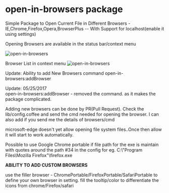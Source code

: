 # open-in-browsers package

Simple Package to Open Current File in Different Browsers - IE,Chrome,Firefox,Opera,BrowserPlus -- With Support for localhost(enable it using settings)

Opening Browsers are available in the status bar/context menu

![open-in-browsers](https://raw.github.com/skandasoft/open-in-browsers/master/open-in-browsers.PNG)

Browser List in context menu
![open-in-browsers](https://raw.github.com/skandasoft/open-in-browsers/master/Context-Menu.PNG)

Update: Ability to add New Browsers
  command open-in-browsers:addBrowser


Update: 05/25/2017  
open-in-browsers:addBrowser - removed the command. as it makes the package complicated.

Adding new browsers can be done by PR(Pull Request).
Check the lib/config.coffee and send the cmd needed for opening the browser. I can also add if you send me the details of browsers/cmd

microsoft-edge doesn't yet allow opening file system files..Once then allow it will start to work automatically.

Possible to use Google Chrome portable if file  path for the exe is maintain with quotes around the path #34 in the config
for eg. C:\\"Program Files\\Mozilla Firefox"\\firefox.exe

__ABILITY TO ADD CUSTOM BROWSERS__

use the filler browser - ChromePortable/FirefoxPortable/SafariPortable to define your own browser in setting. fill the tooltip/color to differentiate the icons from chrome/Firefox/safari
